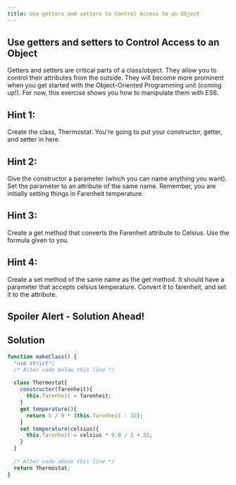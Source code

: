 ```yaml
---
title: Use getters and setters to Control Access to an Object
---
```

## Use getters and setters to Control Access to an Object

<!-- The article goes here, in GitHub-flavored Markdown. Feel free to add YouTube videos, images, and CodePen/JSBin embeds  -->
Getters and setters are critical parts of a class/object. They allow you to control their attributes from the outside. They will become more prominent when you get started with the Object-Oriented Programming unit (coming up!). For now, this exercise shows you how to manipulate them with ES6.

## Hint 1:

Create the class, Thermostat. You're going to put your constructor, getter, and setter in here.

## Hint 2:

Give the constructor a parameter (which you can name anything you want). Set the parameter to an attribute of the same name. Remember, you are initially setting things in Farenheit temperature.

## Hint 3:

Create a get method that converts the Farenheit attribute to Celsius. Use the formula given to you.

## Hint 4:

Create a set method of the same name as the get method. It should have a parameter that accepts celsius temperature. Convert it to farenheit, and set it to the attribute.

## Spoiler Alert - Solution Ahead!

## Solution

```javascript
function makeClass() {
  "use strict";
  /* Alter code below this line */
  
  class Thermostat{
    constructor(farenheit){
      this.farenheit = farenheit;
    }
    get temperature(){
      return 5 / 9 * (this.farenheit - 32);
    }
    set temperature(celsius){
      this.farenheit = celsius * 9.0 / 5 + 32;
    }
  }
  
  /* Alter code above this line */
  return Thermostat;
}
```
